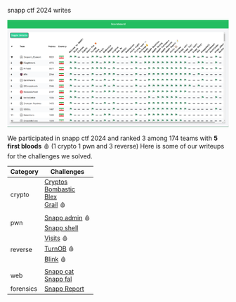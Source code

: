 snapp ctf 2024 writes

![scoreboard](./scoreboard.png)


We participated in snapp ctf 2024 and ranked 3 among 174 teams with **5 first bloods** :drop_of_blood: (1 crypto 1 pwn and 3 reverse)
Here is some of our writeups for the challenges we solved.


| Category    | Challenges                           |
| ----------- | ------------------------------------ |
| crypto      | [Cryptos](crypto/Cryptos.md)<br>[Bombastic](crypto/Bombastic.md)<br>[Blex](crypto/Blex.md)<br>[Grail](crypto/Grail.md) :drop_of_blood: |
| pwn         | [Snapp admin](pwn/snapp_admin.md) :drop_of_blood:<br>[Snapp shell](pwn/snapp_shell.md) |
| reverse     | [Visits](rev/vists.md) :drop_of_blood:<br>[TurnOB](rev/turnob.md) :drop_of_blood:<br>[Blink](rev/blink.md) :drop_of_blood: |
| web         | [Snapp cat](web/snapp_cat.md)<br>[Snapp fal](web/snapp_fal.md) |
| forensics   | [Snapp Report](forensics/snapp_report.md) |
